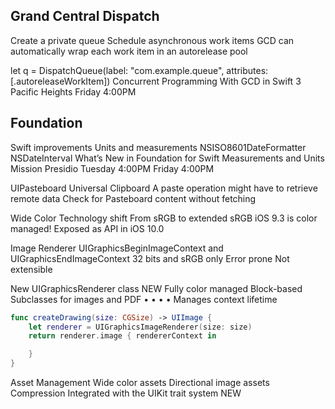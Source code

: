 

## Grand Central Dispatch
Create a private queue
Schedule asynchronous work items
GCD can automatically wrap each work item in an autorelease pool
 
 
let q = DispatchQueue(label: "com.example.queue", attributes: [.autoreleaseWorkItem])
  Concurrent Programming With GCD in Swift 3
Pacific Heights
Friday 4:00PM


## Foundation

Swift improvements Units and measurements NSISO8601DateFormatter NSDateInterval
 What’s New in Foundation for Swift Measurements and Units
Mission Presidio
Tuesday 4:00PM Friday 4:00PM



UIPasteboard
Universal Clipboard
A paste operation might have to retrieve   remote data
Check for Pasteboard content without fetching


Wide Color
Technology shift
From sRGB to extended sRGB iOS 9.3 is color managed! Exposed as API in iOS 10.0



Image Renderer
UIGraphicsBeginImageContext and UIGraphicsEndImageContext
32 bits and sRGB only Error prone
Not extensible





New UIGraphicsRenderer class
NEW
Fully color managed Block-based
Subclasses for images and PDF
•
•
•
• Manages context lifetime
 
```swift
func createDrawing(size: CGSize) -> UIImage {
    let renderer = UIGraphicsImageRenderer(size: size)
    return renderer.image { rendererContext in

    } 
}

```


Asset Management
Wide color assets Directional image assets Compression
Integrated with the UIKit trait system
NEW
